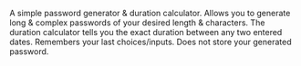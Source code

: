 A simple password generator & duration calculator.
Allows you to generate long & complex passwords of your desired length & characters.
The duration calculator tells you the exact duration between any two entered dates.
Remembers your last choices/inputs.
Does not store your generated password.
